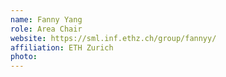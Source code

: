 ```yaml
---
name: Fanny Yang
role: Area Chair
website: https://sml.inf.ethz.ch/group/fannyy/
affiliation: ETH Zurich
photo: 
---
```

